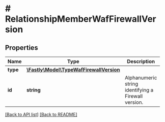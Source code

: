 # # RelationshipMemberWafFirewallVersion

## Properties

Name | Type | Description | Notes
------------ | ------------- | ------------- | -------------
**type** | [**\Fastly\Model\TypeWafFirewallVersion**](TypeWafFirewallVersion.md) |  | [optional] 
**id** | **string** | Alphanumeric string identifying a Firewall version. | [optional] [readonly] 


[[Back to API list]](../../README.md#endpoints) [[Back to README]](../../README.md)
